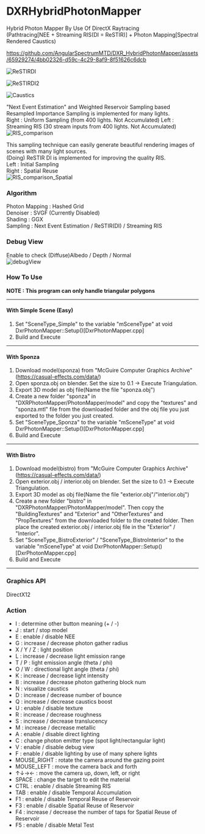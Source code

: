 # DXRHybridPhotonMapper
Hybrid Photon Mapper By Use Of DirectX Raytracing  
(Pathtracing[NEE + Streaming RIS(DI = ReSTIR)] + Photon Mapping[Spectral Rendered Caustics)  

https://github.com/AngularSpectrumMTD/DXR_HybridPhotonMapper/assets/65929274/4bb02326-d59c-4c29-8af9-8f51626c6dcb

![ReSTIRDI](https://github.com/AngularSpectrumMTD/DXR_HybridPhotonMapper/assets/65929274/0e17407d-f343-46b3-8925-34ddb2c181f6)

![ReSTIRDI2](https://github.com/AngularSpectrumMTD/DXR_HybridPhotonMapper/assets/65929274/1ea78419-94cc-4719-afcf-6ac914a0c1a5)

![Caustics](https://github.com/AngularSpectrumMTD/DXR_HybridPhotonMapper/assets/65929274/0d450f8b-279a-494e-b640-0cad271a81f4)

"Next Event Estimation" and Weighted Reservoir Sampling based Resampled Importance Sampling is implemented for many lights.      
Right : Uniform Sampling (from 400 lights. Not Accumulated) 
Left : Streaming RIS (30 stream inputs from 400 lights. Not Accumulated)  
![RIS_comparison](https://github.com/AngularSpectrumMTD/DXR_HybridPhotonMapper/assets/65929274/325660bd-0008-4a77-848f-56c600b32054)

This sampling technique can easily generate beautiful rendering images of scenes with many light sources.  
(Doing) ReSTIR DI is implemented for improving the quality RIS.   
Left : Initial Sampling  
Right : Spatial Reuse  
![RIS_comparison_Spatial](https://github.com/AngularSpectrumMTD/DXR_HybridPhotonMapper/assets/65929274/12bcfad7-f1f3-4a26-a091-f04c88132674)

### Algorithm
Photon Mapping : Hashed Grid  
Denoiser : SVGF (Currently Disabled)  
Shading : GGX  
Sampling : Next Event Estimation / ReSTIR(DI) / Streaming RIS

### Debug View
Enable to check (Diffuse)Albedo / Depth / Normal  
![debugView](https://github.com/AngularSpectrumMTD/DXR_HybridPhotonMapper/assets/65929274/84182a96-4723-494a-b478-df1070e60d4a)

### How To Use
**NOTE : This program can only handle triangular polygons**

---
#### With Simple Scene (Easy)
1. Set "SceneType_Simple" to the variable "mSceneType" at void DxrPhotonMapper::Setup()[DxrPhotonMapper.cpp]  
2. Build and Execute  
---
#### With Sponza
1. Download model(sponza) from "McGuire Computer Graphics Archive"(https://casual-effects.com/data/)  
2. Open sponza.obj on blender. Set the size to 0.1 -> Execute Triangulation.  
4. Export 3D model as obj file(Name the file "sponza.obj")  
5. Create a new folder "sponza" in "DXRPhotonMapper/PhotonMapper/model" and copy the "textures" and "sponza.mtl" file from the downloaded folder and the obj file you just exported to the folder you just created.  
6. Set "SceneType_Sponza" to the variable "mSceneType" at void DxrPhotonMapper::Setup()[DxrPhotonMapper.cpp]  
7. Build and Execute
---
#### With Bistro
1. Download model(bistro) from "McGuire Computer Graphics Archive"(https://casual-effects.com/data/)  
2. Open exterior.obj / interior.obj on blender. Set the size to 0.1 -> Execute Triangulation.  
3. Export 3D model as obj file(Name the file "exterior.obj"/"interior.obj")  
4. Create a new folder "bistro" in "DXRPhotonMapper/PhotonMapper/model". Then copy the "BuildingTextures" and "Exterior" and "OtherTextures" and "PropTextures" from the downloaded folder to the created folder. Then place the created exterior.obj / interior.obj file in the "Exterior" / "Interior".  
5. Set "SceneType_BistroExterior" / "SceneType_BistroInterior" to the variable "mSceneType" at void DxrPhotonMapper::Setup()[DxrPhotonMapper.cpp]  
6. Build and Execute  
---

### Graphics API
DirectX12

### Action

- I : determine other button meaning (+ / -)
- J : start / stop model
- E : enable / disable NEE
- G : increase / decrease photon gather radius
- X / Y / Z : light position
- L : increase / decrease light emission range
- T / P : light emission angle (theta / phi)
- O / W : directional light angle (theta / phi)
- K : increase / decrease light intensity
- B : increase / decrease photon gathering block num
- N : visualize caustics
- D : increase / decrease number of bounce
- Q : increase / decrease caustics boost
- U : enable / disable texture
- R : increase / decrease roughness
- S : increase / decrease translucency
- M : increase / decrease metallic
- A : enable / disable direct lighting
- C : change photon emitter type (spot light/rectangular light)
- V : enable / disable debug view
- F : enable / disable lighting by use of many sphere lights
- MOUSE_RIGHT : rotate the camera around the gazing point
- MOUSE_LEFT : move the camera back and forth
- ↑↓→← : move the camera up, down, left, or right
- SPACE : change the target to edit the material
- CTRL : enable / disable Streaming RIS
- TAB : enable / disable Temporal Accumulation  
- F1 : enable / disable Temporal Reuse of Reservoir
- F3 : enable / disable Spatial Reuse of Reservoir
- F4 : increase / decrease the number of taps for Spatial Reuse of Reservoir
- F5 : enable / disable Metal Test